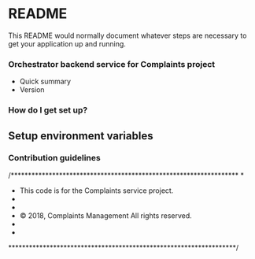 # README #

This README would normally document whatever steps are necessary to get your application up and running.

### Orchestrator backend service for Complaints project ###

* Quick summary
* Version

### How do I get set up? ###

## Setup environment variables ##

### Contribution guidelines ###

/******************************************************************
 *
 * This code is for the Complaints service project.
 *
 *
 * © 2018, Complaints Management All rights reserved.
 *
 *
 ******************************************************************/

